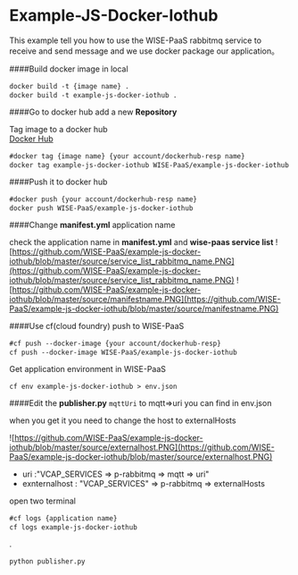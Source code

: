 # Example-JS-Docker-Iothub

This example tell you how to use the WISE-PaaS rabbitmq service to receive and send message and we use docker package our application。

####Build docker image in local
 
    docker build -t {image name} .
    docker build -t example-js-docker-iothub .

####Go to docker hub add a new **Repository**

Tag image to a docker hub  
[Docker Hub](https://hub.docker.com/)

    #docker tag {image name} {your account/dockerhub-resp name}
    docker tag example-js-docker-iothub WISE-PaaS/example-js-docker-iothub



####Push it to docker hub

    #docker push {your account/dockerhub-resp name}
    docker push WISE-PaaS/example-js-docker-iothub

####Change **manifest.yml** application name

check the application name in **manifest.yml** and **wise-paas service list**
![https://github.com/WISE-PaaS/example-js-docker-iothub/blob/master/source/service_list_rabbitmq_name.PNG](https://github.com/WISE-PaaS/example-js-docker-iothub/blob/master/source/service_list_rabbitmq_name.PNG)
![https://github.com/WISE-PaaS/example-js-docker-iothub/blob/master/source/manifestname.PNG](https://github.com/WISE-PaaS/example-js-docker-iothub/blob/master/source/manifestname.PNG)

####Use cf(cloud foundry) push to WISE-PaaS

    #cf push --docker-image {your account/dockerhub-resp}
    cf push --docker-image WISE-PaaS/example-js-docker-iothub

Get application environment in WISE-PaaS

    cf env example-js-docker-iothub > env.json



####Edit the **publisher.py** `mqttUri` to mqtt=>uri you can find in env.json 

when you get it you need to change the host to  externalHosts

![https://github.com/WISE-PaaS/example-js-docker-iothub/blob/master/source/externalhost.PNG](https://github.com/WISE-PaaS/example-js-docker-iothub/blob/master/source/externalhost.PNG)

* uri :"VCAP_SERVICES => p-rabbitmq => mqtt => uri"
* exnternalhost : "VCAP_SERVICES" => p-rabbitmq => externalHosts



open two terminal
    
    #cf logs {application name}
    cf logs example-js-docker-iothub 

.

    python publisher.py
